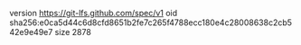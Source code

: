 version https://git-lfs.github.com/spec/v1
oid sha256:e0ca5d44c6d8cfd8651b2fe7c265f4788ecc180e4c28008638c2cb542e9e49e7
size 2878
